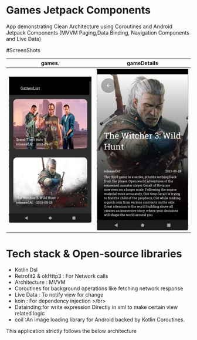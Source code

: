 # Games Jetpack Components

App demonstrating Clean Architecture using Coroutines and Android Jetpack Components (MVVM Paging,Data Binding, Navigation Components and Live Data)

#ScreenShots

 games.                    |   gameDetails 
:-------------------------:|:-------------------------:
![](screenShot/games.png?raw=true "Title") | ![](screenShot/gameDetails.png?raw=true "Title") 



# Tech stack & Open-source libraries

* Kotlin Dsl </br>
* Retrofit2 & okHttp3 : For Network calls </br>
* Architecture : MVVM </br>
* Coroutines for background operations like fetching network response </br>
* Live Data : To notify view for change </br>
* koin : For dependency injection >/br>
* Datainding:for write expression Directly in xml to make certain view related logic </br>
* coil :An image loading library for Android backed by Kotlin Coroutines. </br>
 

This application strictly follows the below architecture
